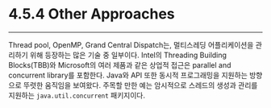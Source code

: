 # 4.5.4 Other Approaches
---
Thread pool, OpenMP, Grand Central Dispatch는, 멀티스레딩 어플리케이션을 관리하기 위해 등장하는 많은 기술 중 일부이다. Intel의 Threading Building Blocks(TBB)와 Microsoft의 여러 제품과 같은 상업적 접근은 parallel and concurrent library를 포함한다. Java와 API 또한 동시적 프로그래밍을 지원하는 방향으로 뚜렷한 움직임을 보여왔다. 주목할 만한 예는 암시적으로 스레드의 생성과 관리를 지원하는 `java.util.concurrent` 패키지이다.
